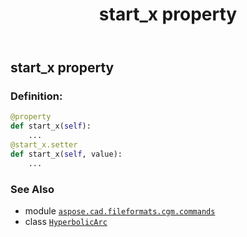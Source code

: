 ﻿---
title: start_x property
second_title: Aspose.CAD for Python via .NET API References
description: 
type: docs
weight: 120
url: /python-net/aspose.cad.fileformats.cgm.commands/hyperbolicarc/start_x/
is_root: false
---

## start_x property

### Definition:
```python
@property
def start_x(self):
    ...
@start_x.setter
def start_x(self, value):
    ...
```

### See Also
* module [`aspose.cad.fileformats.cgm.commands`](../../)
* class [`HyperbolicArc`](/cad/python-net/aspose.cad.fileformats.cgm.commands/hyperbolicarc)
